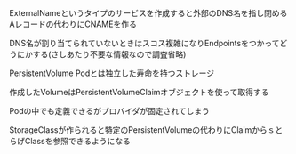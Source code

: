 ExternalNameというタイプのサービスを作成すると外部のDNS名を指し閉めるAレコードの代わりにCNAMEを作る

DNS名が割り当てられていないときはスコス複雑になりEndpointsをつかってどうにかする(さしあたり不要な情報なので調査省略)

PersistentVolume Podとは独立した寿命を持つストレージ

作成したVolumeはPersistentVolumeClaimオブジェクトを使って取得する

Podの中でも定義できるがプロバイダが固定されてしまう

StorageClassが作られると特定のPersistentVolumeの代わりにClaimからｓとらげClassを参照できるようになる